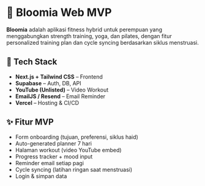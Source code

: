 
# 🌸 Bloomia Web MVP

**Bloomia** adalah aplikasi fitness hybrid untuk perempuan yang menggabungkan strength training, yoga, dan pilates, dengan fitur personalized training plan dan cycle syncing berdasarkan siklus menstruasi.

## 🚀 Tech Stack
- **Next.js + Tailwind CSS** – Frontend
- **Supabase** – Auth, DB, API
- **YouTube (Unlisted)** – Video Workout
- **EmailJS / Resend** – Email Reminder
- **Vercel** – Hosting & CI/CD

## ✨ Fitur MVP
- Form onboarding (tujuan, preferensi, siklus haid)
- Auto-generated planner 7 hari
- Halaman workout (video YouTube embed)
- Progress tracker + mood input
- Reminder email setiap pagi
- Cycle syncing (latihan ringan saat menstruasi)
- Login & simpan data



